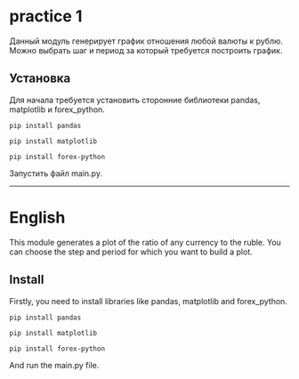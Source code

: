 # practice 1
Данный модуль генерирует график отношения любой валюты к рублю. Можно выбрать шаг и период за который требуется построить график.
## Установка
Для начала требуется установить сторонние библиотеки pandas, matplotlib и forex_python.

`pip install pandas`

`pip install matplotlib`

`pip install forex-python`

Запустить файл main.py.

___
# English

This module generates a plot of the ratio of any currency to the ruble. You can choose the step and period for which you want to build a plot.

## Install
Firstly, you need to install libraries like pandas, matplotlib and forex_python.

`pip install pandas`

`pip install matplotlib`

`pip install forex-python`

And run the main.py file.